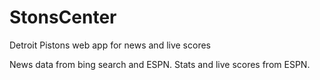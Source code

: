 # StonsCenter
Detroit Pistons web app for news and live scores

News data from bing search and ESPN. Stats and live scores from ESPN.

